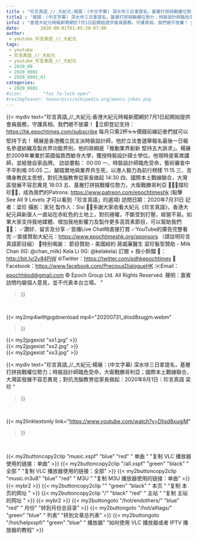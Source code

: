 ```yaml
---
title : "珍言真語_//_大紀元:楊展：(中文字幕) 深水埗三日拿提名，基層打拼挑戰權位勢力；時裝設計師臨危受命，大衛戰勝哥利亞；國際本土戰線聯合，大灣區發展不容忍異見；對抗洗腦教育從家長做起｜2020年8月1日｜珍言真語 梁珍 "
title2 : "楊展：(中文字幕) 深水埗三日拿提名，基層打拼挑戰權位勢力；時裝設計師臨危受命，大衛戰勝哥利亞；國際本土戰線聯合，大灣區發展不容忍異見；對抗洗腦教育從家長做起｜2020年8月1日｜珍言真語 梁珍 "
info2 : "香港大紀元時報新聞網於7月1日起開始提供會員服務，守護真相，我們絕不放棄！ 💎立即登記支持：https://hk.epochtimes.com/subscribe 每月只需2杯☕☕價錢前線記者們就可以堅持下去！  楊展是香港獨立民主派時裝設計師，他於立法會選舉報名最後一日報名參選紡織及製衣界功能界別，他的政綱是「推動業界創新 堅持五大訴求」。楊展於2009年畢業於英國倫敦西敏寺大學，獲授時裝設計碩士學位。他現時是客席講師，並經營自家品牌。  訪談要點： 00:00  一、時裝設計師臨危受命，藝術審查中不平則鳴 05:05  二、腳踏實地與業界共生死，以港人毅力為前行榜樣 11:15  三、言傳身教民主思想，對抗洗腦教育從家長做起 14:30  四、國際本土戰線聯合，大灣區發展不容忍異見 18:03  五、基層打拼挑戰權位勢力，大衛戰勝哥利亞  🙋🏼‍♂️撐珍珍💪🏻，成為我們的Patrons: https://www.patreon.com/epochtimeshk  (點擊  See All 9 Levels  才可以看到「珍言真語」的選項)  訪問日期：2020年7月31日  記者：梁珍  攝影：家兒 製作人：Sisi  🙏🏻多謝大家收看大紀元《珍言真語》，香港大紀元與新唐人一直站在赤紅色的土地上，對抗極權，不斷受到打壓，經營不易。如果大家支持我地媒體、增加我地影響力及製作更多高質素節目，可以幫助我們💪🏻： ✅讚好、留言及分享 ✅首播Live Chat時直接打賞 ✅YouTube的廣告完整看完  ✅直接贊助大紀元：https://www.epochtimeshk.org/sponsors （請註明珍言真語節目組）  💐特別鳴謝： 節目贊助 - 美國紐約 蔣威廉醫生 梁珍髮型贊助 - Milk Chan (IG: @chan_milk)   Kela Li (IG: @kelakela)  訂閱 + 按小鈴鐺 🔔：http://bit.ly/2v84PjW 🌐Twitter：https://twitter.com/pdhkepochtimes 👥Facebook：https://www.facebook.com/PreciousDialogueHK ✉️Email：epochhkpd@gmail.com  © Epoch Group Ltd. All Rights Reserved.  聲明：嘉賓訪問均屬個人意見，並不代表本台立場。 "
date:        2020-08-01T01:05:20-07:00
author:
 - youtube_珍言真語_//_大紀元
tags:
 - youtube
 - 珍言真語_//_大紀元
 - youtube_珍言真語_//_大紀元
 - 2020_08
 - 2020_0801
 - 2020_0801_01
categories:
 - 2020_0801
#icon:        "fas fa-lock-open"
#resImgTeaser: teaserpics/wikipedia.org/emacs-jokes.png
---
```


{{< mydiv text="珍言真語_//_大紀元:香港大紀元時報新聞網於7月1日起開始提供會員服務，守護真相，我們絕不放棄！ 💎立即登記支持：https://hk.epochtimes.com/subscribe 每月只需2杯☕☕價錢前線記者們就可以堅持下去！  楊展是香港獨立民主派時裝設計師，他於立法會選舉報名最後一日報名參選紡織及製衣界功能界別，他的政綱是「推動業界創新 堅持五大訴求」。楊展於2009年畢業於英國倫敦西敏寺大學，獲授時裝設計碩士學位。他現時是客席講師，並經營自家品牌。  訪談要點： 00:00  一、時裝設計師臨危受命，藝術審查中不平則鳴 05:05  二、腳踏實地與業界共生死，以港人毅力為前行榜樣 11:15  三、言傳身教民主思想，對抗洗腦教育從家長做起 14:30  四、國際本土戰線聯合，大灣區發展不容忍異見 18:03  五、基層打拼挑戰權位勢力，大衛戰勝哥利亞  🙋🏼‍♂️撐珍珍💪🏻，成為我們的Patrons: https://www.patreon.com/epochtimeshk  (點擊  See All 9 Levels  才可以看到「珍言真語」的選項)  訪問日期：2020年7月31日  記者：梁珍  攝影：家兒 製作人：Sisi  🙏🏻多謝大家收看大紀元《珍言真語》，香港大紀元與新唐人一直站在赤紅色的土地上，對抗極權，不斷受到打壓，經營不易。如果大家支持我地媒體、增加我地影響力及製作更多高質素節目，可以幫助我們💪🏻： ✅讚好、留言及分享 ✅首播Live Chat時直接打賞 ✅YouTube的廣告完整看完  ✅直接贊助大紀元：https://www.epochtimeshk.org/sponsors （請註明珍言真語節目組）  💐特別鳴謝： 節目贊助 - 美國紐約 蔣威廉醫生 梁珍髮型贊助 - Milk Chan (IG: @chan_milk)   Kela Li (IG: @kelakela)  訂閱 + 按小鈴鐺 🔔：http://bit.ly/2v84PjW 🌐Twitter：https://twitter.com/pdhkepochtimes 👥Facebook：https://www.facebook.com/PreciousDialogueHK ✉️Email：epochhkpd@gmail.com  © Epoch Group Ltd. All Rights Reserved.  聲明：嘉賓訪問均屬個人意見，並不代表本台立場。 "
>}}
<br>


{{< my2mp4withjpgdownload mp4="20200731_diisd8xugjm.webm"
>}}

{{< my2jpgexist "xx1.jpg" >}}<br>
{{< my2jpgexist "xx2.jpg" >}}<br>
{{< my2jpgexist "xx3.jpg" >}}<br>



{{< mydiv text="珍言真語_//_大紀元:楊展：(中文字幕) 深水埗三日拿提名，基層打拼挑戰權位勢力；時裝設計師臨危受命，大衛戰勝哥利亞；國際本土戰線聯合，大灣區發展不容忍異見；對抗洗腦教育從家長做起｜2020年8月1日｜珍言真語 梁珍 "
>}}
<br>

{{< my2linktextonly link="https://www.youtube.com/watch?v=DIisd8xugjM"
>}}


<br>

{{< my2buttoncopy2clip "music.xspf"        "blue"   "red"    " 单曲 "  "复制 VLC 播放器使用的链接：单曲" >}} {{< my2buttoncopy2clip "/all.xspf"         "green"  "black"  " 全部 "  "复制 VLC 播放器使用的链接：全部" >}} {{< my2buttoncopy2clip "music.m3u8"        "blue"   "red"    " M3U  "    "复制 M3U 播放器使用的链接：单曲" >}} {{< mybr2 >}} {{< my2buttoncopy2clip ""                  "green"  "black"  " 本页 "    "复制 本页的网址 " >}} {{< my2buttoncopy2clip "/"                 "black"  "red"    " 主站 "    "复制 主站的网址 " >}} {{< mybr2 >}} {{< my2buttongoto      "/hot/endothers/"   "blue"   "red"    " 月份"   "转到月份总目录" >}} {{< my2buttongoto      "/hot/alltags/"     "green"  "blue"   " 列表"   "转到文章总列表" >}} {{< my2buttongoto      "/hot/helpxspf/"    "green"  "blue"   " 播放器" "如何使用 VLC 播放器或者 IPTV 播放器的教程" >}} 
